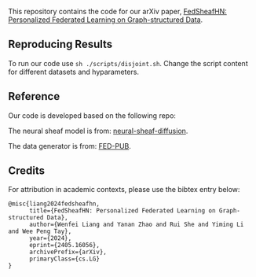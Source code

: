 This repository contains the code for our arXiv paper, [FedSheafHN: Personalized Federated Learning on Graph-structured Data](https://arxiv.org/abs/2405.16056).

## Reproducing Results
To run our code use `sh ./scripts/disjoint.sh`.
Change the script content for different datasets and hyparameters.

## Reference
Our code is developed based on the following repo:

The neural sheaf model is from: [neural-sheaf-diffusion](https://github.com/twitter-research/neural-sheaf-diffusion/tree/master).

The data generator is from: [FED-PUB](https://github.com/JinheonBaek/FED-PUB).

## Credits
For attribution in academic contexts, please use the bibtex entry below:
```
@misc{liang2024fedsheafhn,
      title={FedSheafHN: Personalized Federated Learning on Graph-structured Data}, 
      author={Wenfei Liang and Yanan Zhao and Rui She and Yiming Li and Wee Peng Tay},
      year={2024},
      eprint={2405.16056},
      archivePrefix={arXiv},
      primaryClass={cs.LG}
}
```
